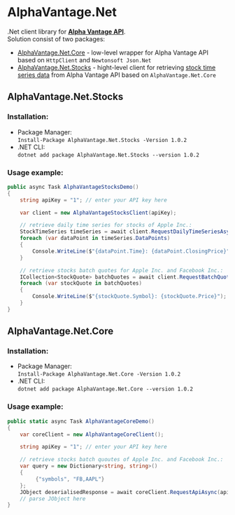 # AlphaVantage.Net
.Net client library for [**Alpha Vantage API**](https://www.alphavantage.co/).  
Solution consist of two packages: 
- [AlphaVantage.Net.Core](AlphaVantage.Net/src/AlphaVantage.Net.Core) - low-level wrapper for Alpha Vantage API based on `HttpClient` and `Newtonsoft Json.Net`
- [AlphaVantage.Net.Stocks](AlphaVantage.Net/src/AlphaVantage.Net.Stocks) - hight-level client for retrieving [stock time series data](https://www.alphavantage.co/documentation/#time-series-data) from Alpha Vantage API based on `AlphaVantage.Net.Core`

## AlphaVantage.Net.Stocks
### Installation: 
- Package Manager:  
`Install-Package AlphaVantage.Net.Stocks -Version 1.0.2`  
- .NET CLI:  
`dotnet add package AlphaVantage.Net.Stocks --version 1.0.2`  
### Usage example: 
```csharp
public async Task AlphaVantageStocksDemo()
{
    string apiKey = "1"; // enter your API key here

    var client = new AlphaVantageStocksClient(apiKey);

    // retrieve daily time series for stocks of Apple Inc.:
    StockTimeSeries timeSeries = await client.RequestDailyTimeSeriesAsync("AAPL", TimeSeriesSize.Compact, adjusted: false);
    foreach (var dataPoint in timeSeries.DataPoints)
    {
        Console.WriteLine($"{dataPoint.Time}: {dataPoint.ClosingPrice}");
    }

    // retrieve stocks batch quotes for Apple Inc. and Facebook Inc.:
    ICollection<StockQuote> batchQuotes = await client.RequestBatchQuotesAsync(new[] {"AAPL", "FB"});
    foreach (var stockQuote in batchQuotes)
    {
        Console.WriteLine($"{stockQuote.Symbol}: {stockQuote.Price}");
    }
}
```

## AlphaVantage.Net.Core
### Installation: 
- Package Manager:  
`Install-Package AlphaVantage.Net.Core -Version 1.0.2`  
- .NET CLI:  
`dotnet add package AlphaVantage.Net.Core --version 1.0.2`  
### Usage example: 
```csharp
public static async Task AlphaVantageCoreDemo()
{
    var coreClient = new AlphaVantageCoreClient();

    string apiKey = "1"; // enter your API key here

    // retrieve stocks batch quoutes of Apple Inc. and Facebook Inc.:
    var query = new Dictionary<string, string>()
    {
         {"symbols", "FB,AAPL"}
    };
    JObject deserialisedResponse = await coreClient.RequestApiAsync(apiKey, ApiFunction.BATCH_STOCK_QUOTES, query);           
    // parse JObject here
}
```
